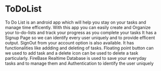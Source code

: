 # ToDoList
To Do List is an android app which will help you stay on your tasks and manage time efficently. With this app you can easily create and Organize your to-do-lists and track your progress as you complete your tasks
It has a Signup Page so we can identify every user uniquely and to provide efficent output. SignOut from your account option is also available.
It has functionalities like addding and deleting of tasks. Floating point button can we used to add task and a delete icon can be used to delete a task particularly.
FireBase Realtime Database is used to save your everyday tasks and to manage them and Authentication to identify the user uniquely 
